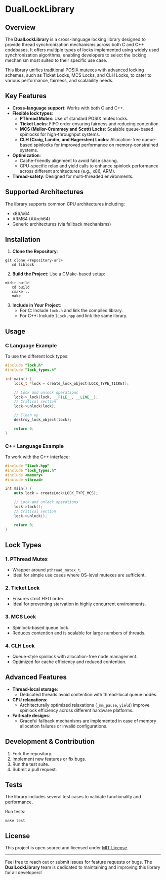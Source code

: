 # DualLockLibrary

## Overview

The **DualLockLibrary** is a cross-language locking library designed to provide thread synchronization mechanisms across both C and C++ codebases. It offers multiple types of locks implemented using widely used synchronization algorithms, enabling developers to select the locking mechanism most suited to their specific use case.

This library unifies traditional POSIX mutexes with advanced locking schemes, such as Ticket Locks, MCS Locks, and CLH Locks, to cater to various performance, fairness, and scalability needs.

## Key Features

- **Cross-language support**: Works with both C and C++.
- **Flexible lock types**:
    - **PThread Mutex**: Use of standard POSIX mutex locks.
    - **Ticket Locks**: FIFO order ensuring fairness and reducing contention.
    - **MCS (Mellor-Crummey and Scott) Locks**: Scalable queue-based spinlocks for high-throughput systems.
    - **CLH (Craig, Landin, and Hagersten) Locks**: Allocation-free queue-based spinlocks for improved performance on memory-constrained systems.
- **Optimization**:
    - Cache-friendly alignment to avoid false sharing.
    - CPU-specific relax and yield calls to enhance spinlock performance across different architectures (e.g., x86, ARM).
- **Thread-safety**: Designed for multi-threaded environments.

## Supported Architectures

The library supports common CPU architectures including:
- x86/x64
- ARM64 (AArch64)
- Generic architectures (via fallback mechanisms)

## Installation

1. **Clone the Repository**:
```shell script
git clone <repository-url>
   cd liblock
```


2. **Build the Project**:
   Use a CMake-based setup:
```shell script
mkdir build
   cd build
   cmake ..
   make
```


3. **Include in Your Project**:
    - For C: Include `lock.h` and link the compiled library.
    - For C++: Include `ILock.hpp` and link the same library.

## Usage

### C Language Example

To use the different lock types:

```c++
#include "lock.h"
#include "lock_types.h"

int main() {
    lock_t *lock = create_lock_object(LOCK_TYPE_TICKET);

    // Lock and unlock operations
    lock->_lock(lock, __FILE__, __LINE__);
    // Critical section
    lock->unlock(lock);

    // Clean up
    destroy_lock_object(lock);

    return 0;
}
```


### C++ Language Example

To work with the C++ interface:

```c++
#include "ILock.hpp"
#include "lock_types.h"
#include <memory>
#include <thread>

int main() {
    auto lock = createLock(LOCK_TYPE_MCS);

    // Lock and unlock operations
    lock->lock();
    // Critical section
    lock->unlock();

    return 0;
}
```


## Lock Types

### 1. **PThread Mutex**
- Wrapper around `pthread_mutex_t`.
- Ideal for simple use cases where OS-level mutexes are sufficient.

### 2. **Ticket Lock**
- Ensures strict FIFO order.
- Ideal for preventing starvation in highly concurrent environments.

### 3. **MCS Lock**
- Spinlock-based queue lock.
- Reduces contention and is scalable for large numbers of threads.

### 4. **CLH Lock**
- Queue-style spinlock with allocation-free node management.
- Optimized for cache efficiency and reduced contention.

## Advanced Features

- **Thread-local storage**:
    - Dedicated threads avoid contention with thread-local queue nodes.
- **CPU relaxations**:
    - Architecturally optimized relaxations (`_mm_pause`, `yield`) improve spinlock efficiency across different hardware platforms.
- **Fail-safe designs**:
    - Graceful fallback mechanisms are implemented in case of memory allocation failures or invalid configurations.

## Development & Contribution

1. Fork the repository.
2. Implement new features or fix bugs.
3. Run the test suite.
4. Submit a pull request.

## Tests

The library includes several test cases to validate functionality and performance.

Run tests:
```shell script
make test
```


## License

This project is open source and licensed under [MIT License](LICENSE).

---

Feel free to reach out or submit issues for feature requests or bugs. The **DualLockLibrary** team is dedicated to maintaining and improving this library for all developers!